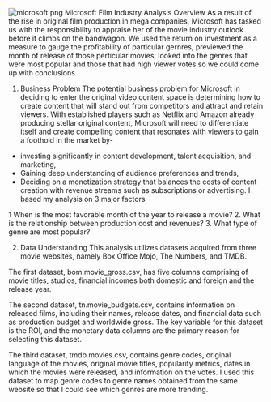 ![microsoft.png](attachment:microsoft.png)
Microsoft Film Industry Analysis
Overview
As a result of the rise in original film production in mega companies, Microsoft has tasked us with the responsibility to appraise her of the movie industry outlook before it climbs on the bandwagon. We used the return on investment as a measure to gauge the profitability of particular gernres, previewed the month of release of those perticular movies, looked into the genres that were most popular and those that had high viewer votes so we could come up with conclusions.

1. Business Problem
The potential business problem for Microsoft in deciding to enter the original video content space is determining how to create content that will stand out from competitors and attract and retain viewers. With established players such as Netflix and Amazon already producing stellar original content, Microsoft will need to differentiate itself and create compelling content that resonates with viewers to gain a foothold in the market by-

- investing significantly in content development, talent acquisition, and marketing,
- Gaining deep understanding of audience preferences and trends,
- Deciding on a monetization strategy that balances the costs of content creation with revenue streams such as subscriptions or advertising.
I based my analysis on 3 major factors

1 When is the most favorable month of the year to release a movie?
2. What is the relationship between production cost and revenues?
3. What type of genre are most popular?

2. Data Understanding
This analysis utilizes datasets acquired from three movie websites, namely Box Office Mojo, The Numbers, and TMDB.

The first dataset, bom.movie_gross.csv, has five columns comprising of movie titles, studios, financial incomes both domestic and foreign and the release year.

The second dataset, tn.movie_budgets.csv, contains information on released films, including their names, release dates, and financial data such as production budget and worldwide gross. The key variable for this dataset is the ROI, and the monetary data columns are the primary reason for selecting this dataset.

The third dataset, tmdb.movies.csv, contains genre codes, original language of the movies, original movie titles, popularity metrics, dates in which the movies were released, and information on the votes. I used this dataset to map genre codes to genre names obtained from the same website so that I could see which genres are more trending.